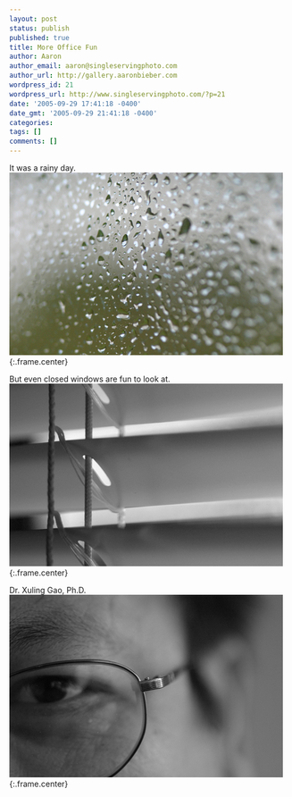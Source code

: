 ```yaml
---
layout: post
status: publish
published: true
title: More Office Fun
author: Aaron
author_email: aaron@singleservingphoto.com
author_url: http://gallery.aaronbieber.com
wordpress_id: 21
wordpress_url: http://www.singleservingphoto.com/?p=21
date: '2005-09-29 17:41:18 -0400'
date_gmt: '2005-09-29 21:41:18 -0400'
categories:
tags: []
comments: []
---
```

It was a rainy day.
 ![](/ssp/29sept05-06.jpg){:.frame.center}

But even closed windows are fun to look at.
 ![](/ssp/29sept05-05.jpg){:.frame.center}

Dr. Xuling Gao, Ph.D.
 ![](/ssp/29sept05-04.jpg){:.frame.center}
